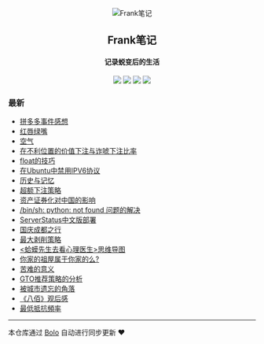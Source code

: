 <p align="center"><img alt="Frank笔记" src="https://img.hacpai.com/avatar/1567567929066_1567591058303.jpeg?ima"></p><h2 align="center">
Frank笔记
</h2>

<h4 align="center">记录蜕变后的生活</h4>
<p align="center"><a title="Frank笔记" target="_blank" href="https://github.com/dqswan18/bolo-blog"><img src="https://img.shields.io/github/last-commit/dqswan18/bolo-blog.svg?style=flat-square&color=FF9900"></a>
<a title="GitHub repo size in bytes" target="_blank" href="https://github.com/dqswan18/bolo-blog"><img src="https://img.shields.io/github/repo-size/dqswan18/bolo-blog.svg?style=flat-square"></a>
<a title="Bolo Version" target="_blank" href="https://github.com/adlered/bolo-solo"><img src="https://img.shields.io/badge/bolo-v2.2 稳定版-f1e05a.svg?style=flat-square&color=blueviolet"></a>
<a title="Hits" target="_blank" href="https://github.com/88250/hits"><img src="https://hits.b3log.org/dqswan18/bolo-blog.svg"></a></p>

### 最新

* [拼多多事件感想](https://47.91.233.201/articles/2021/01/14/1610613237089.html)
* [红唇绿嘴](https://47.91.233.201/articles/2021/01/03/1609664307374.html)
* [空气](https://47.91.233.201/articles/2020/12/29/1609212050696.html)
* [在不利位置的价值下注与诈唬下注比率](https://47.91.233.201/articles/2020/12/24/1608776292603.html)
* [float的技巧](https://47.91.233.201/articles/2020/12/11/1607652036254.html)
* [在Ubuntu中禁用IPV6协议](https://47.91.233.201/articles/2020/11/30/1606707346964.html)
* [历史与记忆](https://47.91.233.201/articles/2020/11/29/1606640181508.html)
* [超额下注策略](https://47.91.233.201/articles/2020/11/13/1605249109544.html)
* [资产证券化对中国的影响](https://47.91.233.201/articles/2020/11/12/1605164985437.html)
* [/bin/sh: python: not found 问题的解决](https://47.91.233.201/articles/2020/10/30/1604026173105.html)
* [ServerStatus中文版部署](https://47.91.233.201/articles/2020/10/28/1603856210593.html)
* [国庆成都之行](https://47.91.233.201/articles/2020/10/14/1602662318272.html)
* [最大剥削策略](https://47.91.233.201/articles/2020/09/27/1601195250306.html)
* [<蛤蟆先生去看心理医生>思维导图](https://47.91.233.201/articles/2020/09/22/1600787080690.html)
* [你家的祖屋属于你家的么?](https://47.91.233.201/articles/2020/09/17/1600321716966.html)
* [苦难的意义](https://47.91.233.201/articles/2020/09/11/1599793411863.html)
* [GTO推荐策略的分析](https://47.91.233.201/articles/2020/09/01/1598944987736.html)
* [被城市遗忘的角落](https://47.91.233.201/articles/2020/08/29/1598688631894.html)
* [《八佰》观后感](https://47.91.233.201/articles/2020/08/21/1597997031263.html)
* [ 最低抵抗頻率](https://47.91.233.201/articles/2020/08/18/1597721750710.html)



---

本仓库通过 [Bolo](https://github.com/adlered/bolo-solo) 自动进行同步更新 ❤️ 